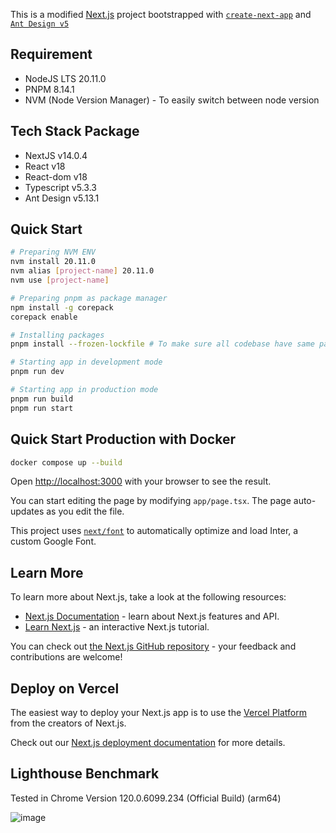 This is a modified [Next.js](https://nextjs.org/) project bootstrapped with [`create-next-app`](https://github.com/vercel/next.js/tree/canary/packages/create-next-app) and [`Ant Design v5`](https://ant.design/)

## Requirement

- NodeJS LTS 20.11.0
- PNPM 8.14.1
- NVM (Node Version Manager) - To easily switch between node version

## Tech Stack Package

- NextJS v14.0.4
- React v18
- React-dom v18
- Typescript v5.3.3
- Ant Design v5.13.1

## Quick Start

```bash
# Preparing NVM ENV
nvm install 20.11.0
nvm alias [project-name] 20.11.0
nvm use [project-name]

# Preparing pnpm as package manager
npm install -g corepack
corepack enable

# Installing packages
pnpm install --frozen-lockfile # To make sure all codebase have same package version based on lock file

# Starting app in development mode
pnpm run dev

# Starting app in production mode
pnpm run build
pnpm run start
```

## Quick Start Production with Docker

```bash
docker compose up --build
```

Open [http://localhost:3000](http://localhost:3000) with your browser to see the result.

You can start editing the page by modifying `app/page.tsx`. The page auto-updates as you edit the file.

This project uses [`next/font`](https://nextjs.org/docs/basic-features/font-optimization) to automatically optimize and load Inter, a custom Google Font.

## Learn More

To learn more about Next.js, take a look at the following resources:

- [Next.js Documentation](https://nextjs.org/docs) - learn about Next.js features and API.
- [Learn Next.js](https://nextjs.org/learn) - an interactive Next.js tutorial.

You can check out [the Next.js GitHub repository](https://github.com/vercel/next.js/) - your feedback and contributions are welcome!

## Deploy on Vercel

The easiest way to deploy your Next.js app is to use the [Vercel Platform](https://vercel.com/new?utm_medium=default-template&filter=next.js&utm_source=create-next-app&utm_campaign=create-next-app-readme) from the creators of Next.js.

Check out our [Next.js deployment documentation](https://nextjs.org/docs/deployment) for more details.

## Lighthouse Benchmark

Tested in Chrome Version 120.0.6099.234 (Official Build) (arm64)

![image](https://gitlab.dot.co.id/kalla/property-management/kalla-property-management/uploads/3c8a5335a9f860b1c205450656a8c296/image.png)
